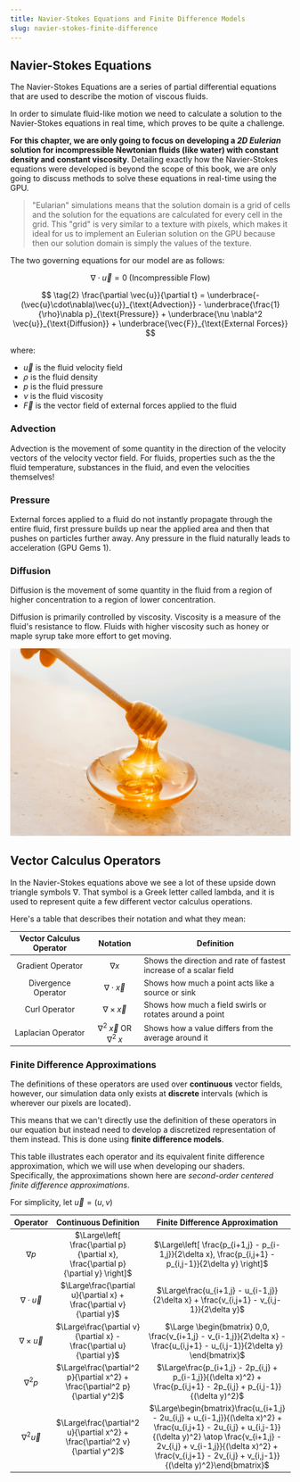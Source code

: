 ```yaml
---
title: Navier-Stokes Equations and Finite Difference Models
slug: navier-stokes-finite-difference
---
```


## Navier-Stokes Equations

The Navier-Stokes Equations are a series of partial differential equations that are used to describe the motion of viscous fluids.

In order to simulate fluid-like motion we need to calculate a solution to the Navier-Stokes equations in real time, which proves to be quite a challenge.

**For this chapter, we are only going to focus on developing a _2D Eulerian_ solution for incompressible Newtonian fluids (like water) with constant density and constant viscosity**. Detailing exactly how the Navier-Stokes equations were developed is beyond the scope of this book, we are only going to discuss methods to solve these equations in real-time using the GPU.

> "Eularian" simulations means that the solution domain is a grid of cells and the solution for the equations are calculated for every cell in the grid. This "grid" is very similar to a texture with pixels, which makes it ideal for us to implement an Eulerian solution on the GPU because then our solution domain is simply the values of the texture.

The two governing equations for our model are as follows:

$$
\tag{1}
\nabla \cdot \vec{u} = 0 \; \textrm{(Incompressible Flow)}
$$

$$
\tag{2}
\frac{\partial \vec{u}}{\partial t} = \underbrace{-(\vec{u}\cdot\nabla)\vec{u}}_{\text{Advection}} - \underbrace{\frac{1}{\rho}\nabla p}_{\text{Pressure}} + \underbrace{\nu \nabla^2 \vec{u}}_{\text{Diffusion}} + \underbrace{\vec{F}}_{\text{External Forces}}
$$

where:

- $\vec{u}$ is the fluid velocity field
- $\rho$ is the fluid density
- $p$ is the fluid pressure
- $\nu$ is the fluid viscosity
- $\vec{F}$ is the vector field of external forces applied to the fluid

### Advection

Advection is the movement of some quantity in the direction of the velocity vectors of the velocity vector field. For fluids, properties such as the the fluid temperature, substances in the fluid, and even the velocities themselves!

### Pressure

External forces applied to a fluid do not instantly propagate through the entire fluid, first pressure builds up near the applied area and then that pushes on particles further away. Any pressure in the fluid naturally leads to acceleration (GPU Gems 1).

### Diffusion

Diffusion is the movement of some quantity in the fluid from a region of higher concentration to a region of lower concentration.

Diffusion is primarily controlled by viscosity. Viscosity is a measure of the fluid's resistance to flow. Fluids with higher viscosity such as honey or maple syrup take more effort to get moving.

![](/assets/images/chapter6/pexels-roman-odintsov-6422025.jpg)

## Vector Calculus Operators

In the Navier-Stokes equations above we see a lot of these upside down triangle symbols $\nabla$. That symbol is a Greek letter called lambda, and it is used to represent quite a few different vector calculus operations.

Here's a table that describes their notation and what they mean:

| Vector Calculus Operator |         Notation        | Definition                                                  |
|:------------------------:|:-----------------------:|-------------------------------------------------------------|
| Gradient Operator        | $\nabla x$        | Shows the direction and rate of fastest increase of a scalar field |
| Divergence Operator      | $\nabla \cdot \vec{x}$  | Shows how much a point acts like a source or sink           |
| Curl Operator            | $\nabla \times \vec{x}$ | Shows how much a field swirls or rotates around a point     |
| Laplacian Operator       | $\nabla^2 \; \vec{x}$ OR $\nabla^2 \; x$   | Shows how a value differs from the average around it        |

### Finite Difference Approximations

The definitions of these operators are used over **continuous** vector fields, however, our simulation data only exists at **discrete** intervals (which is wherever our pixels are located).

This means that we can't directly use the definition of these operators in our equation but instead need to develop a discretized representation of them instead. This is done using **finite difference models**.

This table illustrates each operator and its equivalent finite difference approximation, which we will use when developing our shaders. Specifically, the approximations shown here are _second-order centered finite difference approximations_.

For simplicity, let $\vec{u} = (u,v)$


| Operator | Continuous Definition | Finite Difference Approximation |
|:--------:|:---------------------:|:-------------------------------:|
| $\nabla p$  | $\Large\left[ \frac{\partial p}{\partial x}, \frac{\partial p}{\partial y} \right]$ | $\Large\left[ \frac{p_{i+1,j} - p_{i-1,j}}{2\delta x}, \frac{p_{i,j+1} - p_{i,j-1}}{2\delta y} \right]$               |
| $\nabla \cdot \vec{u}$ | $\Large\frac{\partial u}{\partial x} + \frac{\partial v}{\partial y}$                           | $\Large\frac{u_{i+1,j} - u_{i-1,j}}{2\delta x} + \frac{v_{i,j+1} - v_{i,j-1}}{2\delta y}$                             |
| $\nabla \times \vec{u}$ | $\Large\frac{\partial v}{\partial x} - \frac{\partial u}{\partial y}$                           | $\Large \begin{bmatrix} 0,0, \frac{v_{i+1,j} - v_{i-1,j}}{2\delta x} - \frac{u_{i,j+1} - u_{i,j-1}}{2\delta y} \end{bmatrix}$ |
| $\nabla^2 p$  | $\Large\frac{\partial^2 p}{\partial x^2} + \frac{\partial^2 p}{\partial y^2}$                   | $\Large\frac{p_{i+1,j} - 2p_{i,j} + p_{i-1,j}}{(\delta x)^2} + \frac{p_{i,j+1} - 2p_{i,j} + p_{i,j-1}}{(\delta y)^2}$ |
| $\nabla^2 \vec{u}$  | $\Large\frac{\partial^2 u}{\partial x^2} + \frac{\partial^2 v}{\partial y^2}$ | $\Large\begin{bmatrix}\frac{u_{i+1,j} - 2u_{i,j} + u_{i-1,j}}{(\delta x)^2} + \frac{u_{i,j+1} - 2u_{i,j} + u_{i,j-1}}{(\delta y)^2} \atop \frac{v_{i+1,j} - 2v_{i,j} + v_{i-1,j}}{(\delta x)^2} + \frac{v_{i,j+1} - 2v_{i,j} + v_{i,j-1}}{(\delta y)^2}\end{bmatrix}$ |
